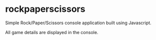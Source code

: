 # rockpaperscissors

Simple Rock/Paper/Scissors console application built using Javascript.

All game details are displayed in the console.